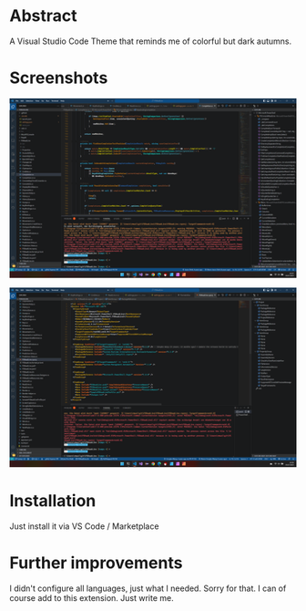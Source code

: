 # Abstract
A Visual Studio Code Theme that reminds me of colorful but dark autumns.

# Screenshots
![Screenshot 1 - CSharp](resources/vscode-theme-dark-autumn-1.png)

![Screenshot 2 - XML](resources/vscode-theme-dark-autumn-2.png)

# Installation

Just install it via VS Code / Marketplace

# Further improvements

I didn't configure all languages, just what I needed. Sorry for that. I can of course add to this extension. Just write me.